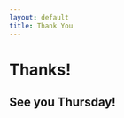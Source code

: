 ```yaml
---
layout: default
title: Thank You
---
```

<div class="temp-thanks">
  <h1>Thanks!</h1>
  <h2>See you Thursday!</h2>
</div>